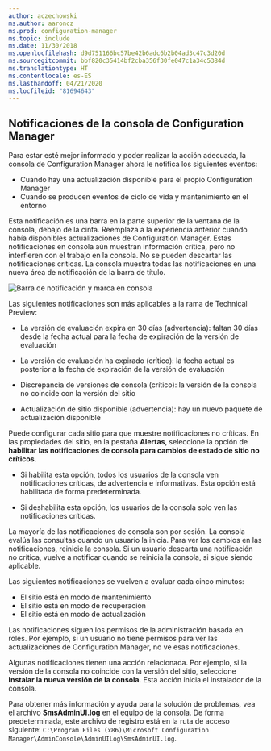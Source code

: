 ```yaml
---
author: aczechowski
ms.author: aaroncz
ms.prod: configuration-manager
ms.topic: include
ms.date: 11/30/2018
ms.openlocfilehash: d9d751166bc57be42b6adc6b2b04ad3c47c3d20d
ms.sourcegitcommit: bbf820c35414bf2cba356f30fe047c1a34c5384d
ms.translationtype: HT
ms.contentlocale: es-ES
ms.lasthandoff: 04/21/2020
ms.locfileid: "81694643"
---
```

## <a name="configuration-manager-console-notifications"></a><a name="bkmk_notify"></a> Notificaciones de la consola de Configuration Manager
<!--1318035-->
Para estar esté mejor informado y poder realizar la acción adecuada, la consola de Configuration Manager ahora le notifica los siguientes eventos:
- Cuando hay una actualización disponible para el propio Configuration Manager
- Cuando se producen eventos de ciclo de vida y mantenimiento en el entorno

Esta notificación es una barra en la parte superior de la ventana de la consola, debajo de la cinta. Reemplaza a la experiencia anterior cuando había disponibles actualizaciones de Configuration Manager. Estas notificaciones en consola aún muestran información crítica, pero no interfieren con el trabajo en la consola. No se pueden descartar las notificaciones críticas. La consola muestra todas las notificaciones en una nueva área de notificación de la barra de título. 

![Barra de notificación y marca en consola](../../media/1318035-notify-eval-version-expired.png)

Las siguientes notificaciones son más aplicables a la rama de Technical Preview:  

- La versión de evaluación expira en 30 días (advertencia): faltan 30 días desde la fecha actual para la fecha de expiración de la versión de evaluación  

- La versión de evaluación ha expirado (crítico): la fecha actual es posterior a la fecha de expiración de la versión de evaluación  

- Discrepancia de versiones de consola (crítico): la versión de la consola no coincide con la versión del sitio  

- Actualización de sitio disponible (advertencia): hay un nuevo paquete de actualización disponible  


Puede configurar cada sitio para que muestre notificaciones no críticas. En las propiedades del sitio, en la pestaña **Alertas**, seleccione la opción de **habilitar las notificaciones de consola para cambios de estado de sitio no críticos**. 

- Si habilita esta opción, todos los usuarios de la consola ven notificaciones críticas, de advertencia e informativas. Esta opción está habilitada de forma predeterminada.  

- Si deshabilita esta opción, los usuarios de la consola solo ven las notificaciones críticas.  

La mayoría de las notificaciones de consola son por sesión. La consola evalúa las consultas cuando un usuario la inicia. Para ver los cambios en las notificaciones, reinicie la consola. Si un usuario descarta una notificación no crítica, vuelve a notificar cuando se reinicia la consola, si sigue siendo aplicable. 

Las siguientes notificaciones se vuelven a evaluar cada cinco minutos:
- El sitio está en modo de mantenimiento  
- El sitio está en modo de recuperación  
- El sitio está en modo de actualización  

Las notificaciones siguen los permisos de la administración basada en roles. Por ejemplo, si un usuario no tiene permisos para ver las actualizaciones de Configuration Manager, no ve esas notificaciones.

Algunas notificaciones tienen una acción relacionada. Por ejemplo, si la versión de la consola no coincide con la versión del sitio, seleccione **Instalar la nueva versión de la consola**. Esta acción inicia el instalador de la consola. 

Para obtener más información y ayuda para la solución de problemas, vea el archivo **SmsAdminUI.log** en el equipo de la consola. De forma predeterminada, este archivo de registro está en la ruta de acceso siguiente: `C:\Program Files (x86)\Microsoft Configuration Manager\AdminConsole\AdminUILog\SmsAdminUI.log`.

